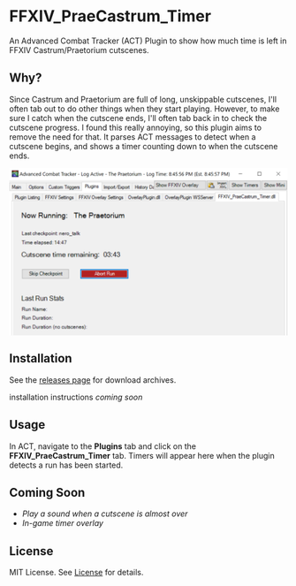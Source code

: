 # FFXIV_PraeCastrum_Timer
An Advanced Combat Tracker (ACT) Plugin to show how much time is left in FFXIV Castrum/Praetorium cutscenes.

## Why?

Since Castrum and Praetorium are full of long, unskippable cutscenes, I'll often tab out to do other things when they start playing. However, to make sure I catch when the cutscene ends, I'll often tab back in to check the cutscene progress. I found this really annoying, so this plugin aims to remove the need for that. It parses ACT messages to detect when a cutscene begins, and shows a timer counting down to when the cutscene ends.

<img align="middle" src="images/example.png" width=600/>

## Installation

See the [releases page](https://github.com/Ricimon/FFXIV_PraeCastrum_Timer/releases) for download archives.

installation instructions *coming soon*

## Usage

In ACT, navigate to the **Plugins** tab and click on the **FFXIV_PraeCastrum_Timer** tab. Timers will appear here when the plugin detects a run has been started.

## Coming Soon

- *Play a sound when a cutscene is almost over*
- *In-game timer overlay*

## License

MIT License. See [License](LICENSE) for details.
